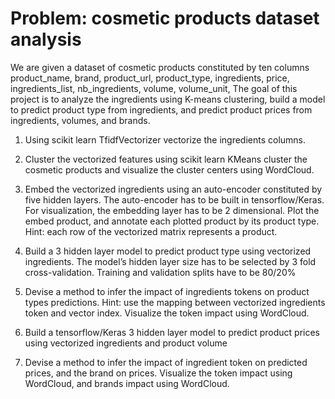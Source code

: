 # Problem: cosmetic products dataset analysis

We are given a dataset of cosmetic products constituted by ten columns product_name, brand, product_url, product_type, ingredients, price, ingredients_list, nb_ingredients, volume, volume_unit,
The goal of this project is to analyze the ingredients using K-means clustering, build a model to predict product type from ingredients, and predict product prices from ingredients, volumes, and brands.

1. Using scikit learn TfidfVectorizer vectorize the ingredients columns. 

2. Cluster the vectorized features using scikit learn KMeans cluster the cosmetic products and visualize the cluster centers using WordCloud. 

3.  Embed the vectorized ingredients using an auto-encoder constituted by five hidden layers. The auto-encoder has to be built in tensorflow/Keras. For visualization, the embedding layer has to be 2 dimensional. Plot the embed product, and annotate each plotted product by its product type. Hint: each row of the vectorized matrix
represents a product.

4. Build a 3 hidden layer model to predict product type using vectorized ingredients. The model’s hidden layer size has to be selected by 3 fold cross-validation. Training and
validation splits have to be 80/20%

5.  Devise a method to infer the impact of ingredients tokens on product types predictions. Hint: use the mapping between vectorized ingredients token and vector index. Visualize the token impact using WordCloud.

6.  Build a tensorflow/Keras 3 hidden layer model to predict product prices using vectorized ingredients and product volume

7.  Devise a method to infer the impact of ingredient token on predicted prices, and the brand on prices. Visualize the token impact using WordCloud, and brands impact using WordCloud. 
